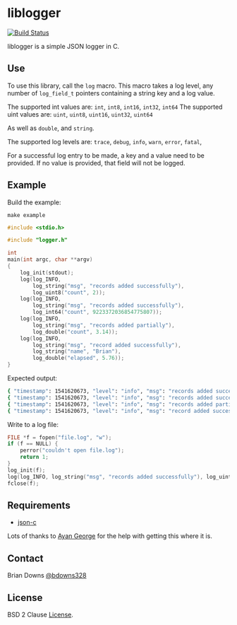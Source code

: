 # liblogger

[![Build Status](https://travis-ci.org/briandowns/liblogger.svg?branch=master)](https://travis-ci.org/briandowns/liblogger)

liblogger is a simple JSON logger in C.

## Use

To use this library, call the `log` macro. This macro takes a log level, any number of `log_field_t` pointers containing a string key and a log value. 

The supported int values are:  `int`, `int8`, `int16`, `int32`, `int64`
The supported uint values are: `uint`, `uint8`, `uint16`, `uint32`, `uint64`

As well as `double`, and `string`.

The supported log levels are: `trace`, `debug`, `info`, `warn`, `error`, `fatal`, 

For a successful log entry to be made, a key and a value need to be provided. If no value is provided, that field will not be logged.

## Example 

Build the example:

```
make example
```

```c
#include <stdio.h>

#include "logger.h"

int
main(int argc, char **argv)
{
    log_init(stdout);
    log(log_INFO, 
        log_string("msg", "records added successfully"), 
        log_uint8("count", 2));
    log(log_INFO, 
        log_string("msg", "records added successfully"), 
        log_int64("count", 9223372036854775807));
    log(log_INFO, 
        log_string("msg", "records added partially"), 
        log_double("count", 3.14));
    log(log_INFO, 
        log_string("msg", "record added successfully"), 
        log_string("name", "Brian"), 
        log_double("elapsed", 5.76)); 
}
```

Expected output:

```sh
{ "timestamp": 1541620673, "level": "info", "msg": "records added successfully", "count": 2 }
{ "timestamp": 1541620673, "level": "info", "msg": "records added successfully", "count": 9223372036854775807 }
{ "timestamp": 1541620673, "level": "info", "msg": "records added partially", "count": 3 }
{ "timestamp": 1541620673, "level": "info", "msg": "record added successfully", "name": "Brian", "elapsed": 5.7599999999999998 }
```

Write to a log file:

```c
FILE *f = fopen("file.log", "w");
if (f == NULL) {
    perror("couldn't open file.log");
    return 1;
}
log_init(f);
log(log_INFO, log_string("msg", "records added successfully"), log_uint8("count", 2));
fclose(f);
```

## Requirements

* [json-c](https://github.com/json-c/json-c)

Lots of thanks to [Ayan George](https://github.com/ayang64) for the help with getting this where it is.

## Contact

Brian Downs [@bdowns328](http://twitter.com/bdowns328)

## License

BSD 2 Clause [License](/LICENSE).
